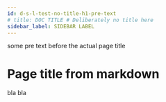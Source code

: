 ```yaml
---
id: d-s-l-test-no-title-h1-pre-text
# title: DOC TITLE # Deliberately no title here
sidebar_label: SIDEBAR LABEL
---
```


some pre text before the actual page title

# Page title from markdown

bla bla